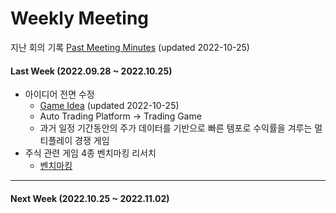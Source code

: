 # Weekly Meeting

지난 회의 기록
[Past Meeting Minutes](Doc/Past_Meeting_Minutes.md) (updated 2022-10-25)

#### Last Week (2022.09.28 ~ 2022.10.25)

- 아이디어 전면 수정
  + [Game Idea](Doc/Game_Idea.md) (updated 2022-10-25)
  + Auto Trading Platform &rarr; Trading Game
  + 과거 일정 기간동안의 주가 데이터를 기반으로 빠른 템포로 수익률을 겨루는 멀티플레이 경쟁 게임
- 주식 관련 게임 4종 벤치마킹 리서치
  - [벤치마킹](수정요)


---


#### Next Week (2022.10.25 ~ 2022.11.02)

